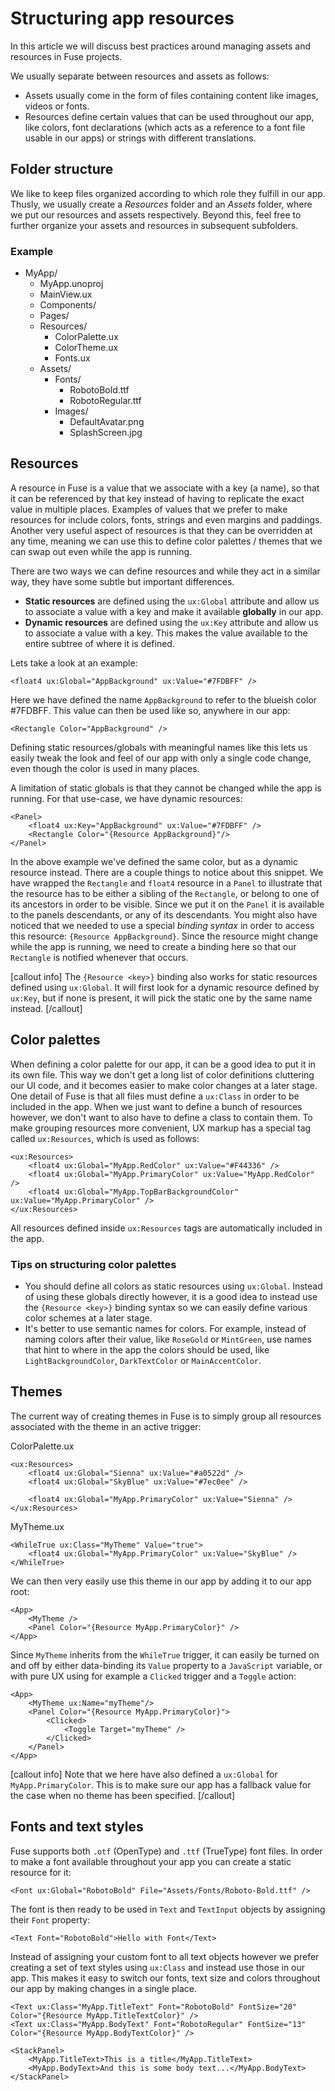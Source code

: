 # Structuring app resources

In this article we will discuss best practices around managing assets and resources in Fuse projects.

We usually separate between resources and assets as follows:

- Assets usually come in the form of files containing content like images, videos or fonts.
- Resources define certain values that can be used throughout our app, like colors, font declarations (which acts as a reference to a font file usable in our apps) or strings with different translations.

## Folder structure

We like to keep files organized according to which role they fulfill in our app. Thusly, we usually create a _Resources_ folder and an _Assets_ folder, where we put our resources and assets respectively. Beyond this, feel free to further organize your assets and resources in subsequent subfolders.

### Example

- MyApp/
	- MyApp.unoproj
	- MainView.ux
	- Components/
	- Pages/
	- Resources/
		- ColorPalette.ux
		- ColorTheme.ux
		- Fonts.ux
	- Assets/
		- Fonts/
			- RobotoBold.ttf
			- RobotoRegular.ttf
		- Images/
			- DefaultAvatar.png
			- SplashScreen.jpg

## Resources

A resource in Fuse is a value that we associate with a key (a name), so that it can be referenced by that key instead of having to replicate the exact value in multiple places. Examples of values that we prefer to make resources for include colors, fonts, strings and even margins and paddings.
Another very useful aspect of resources is that they can be overridden at any time, meaning we can use this to define color palettes / themes that we can swap out even while the app is running.

There are two ways we can define resources and while they act in a similar way, they have some subtle but important differences.

- **Static resources** are defined using the `ux:Global` attribute and allow us to associate a value with a key and make it available __globally__ in our app.
- **Dynamic resources** are defined using the `ux:Key` attribute and allow us to associate a value with a key. This makes the value available to the entire subtree of where it is defined.

Lets take a look at an example:

```
<float4 ux:Global="AppBackground" ux:Value="#7FDBFF" />
```
Here we have defined the name `AppBackground` to refer to the blueish color #7FDBFF. This value can then be used like so, anywhere in our app:

```
<Rectangle Color="AppBackground" />
```

Defining static resources/globals with meaningful names like this lets us easily tweak the look and feel of our app with only a single code change, even though the color is used in many places.

A limitation of static globals is that they cannot be changed while the app is running. For that use-case, we have dynamic resources:

```
<Panel>
	<float4 ux:Key="AppBackground" ux:Value="#7FDBFF" />
	<Rectangle Color="{Resource AppBackground}"/>
</Panel>
```

In the above example we've defined the same color, but as a dynamic resource instead. There are a couple things to notice about this snippet.
We have wrapped the `Rectangle` and `float4` resource in a `Panel` to illustrate that the resource has to be either a sibling of the `Rectangle`, or belong to one of its ancestors in order to be visible. Since we put it on the `Panel` it is available to the panels descendants, or any of its descendants.
You might also have noticed that we needed to use a special _binding syntax_ in order to access this resource: `{Resource AppBackground}`. Since the resource might change while the app is running, we need to create a binding here so that our `Rectangle` is notified whenever that occurs. 

[callout info]
The `{Resource <key>}` binding also works for static resources defined using `ux:Global`. It will first look for a dynamic resource defined by `ux:Key`, but if none is present, it will pick the static one by the same name instead.
[/callout]

## Color palettes

When defining a color palette for our app, it can be a good idea to put it in its own file. This way we don't get a long list of color definitions cluttering our UI code, and it becomes easier to make color changes at a later stage. One detail of Fuse is that all files must define a `ux:Class` in order to be included in the app. When we just want to define a bunch of resources however, we don't want to also have to define a class to contain them.
To make grouping resources more convenient, UX markup has a special tag called `ux:Resources`, which is used as follows:

```
<ux:Resources>
	<float4 ux:Global="MyApp.RedColor" ux:Value="#F44336" />
	<float4 ux:Global="MyApp.PrimaryColor" ux:Value="MyApp.RedColor" />
	<float4 ux:Global="MyApp.TopBarBackgroundColor" ux:Value="MyApp.PrimaryColor" />
</ux:Resources>
```

All resources defined inside `ux:Resources` tags are automatically included in the app.

### Tips on structuring color palettes

- You should define all colors as static resources using `ux:Global`. Instead of using these globals directly however, it is a good idea to instead use the `{Resource <key>}` binding syntax so we can easily define various color schemes at a later stage.
- It's better to use semantic names for colors. For example, instead of naming colors after their value, like `RoseGold` or `MintGreen`, use names that hint to where in the app the colors should be used, like `LightBackgroundColor`, `DarkTextColor` or `MainAccentColor`.

## Themes

The current way of creating themes in Fuse is to simply group all resources associated with the theme in an active trigger:

ColorPalette.ux
```
<ux:Resources>
	<float4 ux:Global="Sienna" ux:Value="#a0522d" />
	<float4 ux:Global="SkyBlue" ux:Value="#7ec0ee" />
	
	<float4 ux:Global="MyApp.PrimaryColor" ux:Value="Sienna" />
</ux:Resources>
```

MyTheme.ux
```
<WhileTrue ux:Class="MyTheme" Value="true">
	<float4 ux:Global="MyApp.PrimaryColor" ux:Value="SkyBlue" />
</WhileTrue>
```

We can then very easily use this theme in our app by adding it to our app root:

```
<App>
	<MyTheme />
	<Panel Color="{Resource MyApp.PrimaryColor}" />
</App>
```

Since `MyTheme` inherits from the `WhileTrue` trigger, it can easily be turned on and off by either data-binding its `Value` property to a `JavaScript` variable, or with pure UX using for example a `Clicked` trigger and a `Toggle` action:

```
<App>
	<MyTheme ux:Name="myTheme"/>
	<Panel Color="{Resource MyApp.PrimaryColor}">
		<Clicked>
			<Toggle Target="myTheme" />
		</Clicked>
	</Panel>
</App>
```

[callout info]
Note that we here have also defined a `ux:Global` for `MyApp.PrimaryColor`. This is to make sure our app has a fallback value for the case when no theme has been specified.
[/callout]


## Fonts and text styles

Fuse supports both `.otf` (OpenType) and `.ttf` (TrueType) font files. In order to make a font available throughout your app you can create a static resource for it:

```
<Font ux:Global="RobotoBold" File="Assets/Fonts/Roboto-Bold.ttf" />
```

The font is then ready to be used in `Text` and `TextInput` objects by assigning their `Font` property:

```
<Text Font="RobotoBold">Hello with Font</Text>
```

Instead of assigning your custom font to all text objects however we prefer creating a set of text styles using `ux:Class` and instead use those in our app. This makes it easy to switch our fonts, text size and colors throughout our app by making changes in a single place.

```
<Text ux:Class="MyApp.TitleText" Font="RobotoBold" FontSize="20" Color="{Resource MyApp.TitleTextColor}" />
<Text ux:Class="MyApp.BodyText" Font="RobotoRegular" FontSize="13" Color="{Resource MyApp.BodyTextColor}" />
```

```
<StackPanel>
	<MyApp.TitleText>This is a title</MyApp.TitleText>
	<MyApp.BodyText>And this is some body text...</MyApp.BodyText>
</StackPanel>
```

